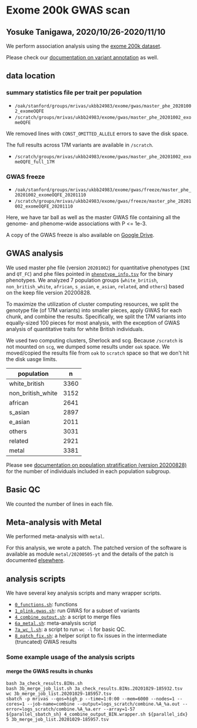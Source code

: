 # Exome 200k GWAS scan

## Yosuke Tanigawa, 2020/10/26-2020/11/10

We perform association analysis using the [exome 200k dataset](/03_filtering/exome_oqfe_2020).

Please check our [documentation on variant annotation](/17_annotation/20201025_exome_oqfe_2020) as well.

## data location

### summary statistics file per trait per population

- `/oak/stanford/groups/mrivas/ukbb24983/exome/gwas/master_phe_20201002_exomeOQFE`
- `/scratch/groups/mrivas/ukbb24983/exome/gwas/master_phe_20201002_exomeOQFE`

We removed lines with `CONST_OMITTED_ALLELE` errors to save the disk space.

The full results across 17M variants are available in `/scratch`.

- `/scratch/groups/mrivas/ukbb24983/exome/gwas/master_phe_20201002_exomeOQFE_full_17M`

### GWAS freeze

- `/oak/stanford/groups/mrivas/ukbb24983/exome/gwas/freeze/master_phe_20201002_exomeOQFE_20201110`
- `/scratch/groups/mrivas/ukbb24983/exome/gwas/freeze/master_phe_20201002_exomeOQFE_20201110`

Here, we have tar ball as well as the master GWAS file containing all the genome- and phenome-wide associations with P <= 1e-3.

A copy of the GWAS freeze is also available on [Google Drive](https://drive.google.com/drive/folders/1gBTMoLnwXsNNY31bLIJDuX-xNz43uGm3).

## GWAS analysis

We used master phe file (version `20201002`) for quantitative phenotypes (`INI` and `QT_FC`) and phe files pointed in [`phenotype_info.tsv`](/05_gbe/array-combined/phenotype_info.tsv) for the binary phenotypes.
We analyzed 7 population groups (`white_british`, `non_british_white`, `african`, `s_asian`, `e_asian`, `related`, and `others`) based on the keep file version 20200828.

To maximize the utilization of cluster computing resources, we split the genotype file (of 17M variants) into smaller pieces, apply GWAS for each chunk, and combine the results.
Specifically, we split the 17M variants into equally-sized 100 pieces for most analysis, with the exception of GWAS analysis of quantitative traits for white British individuals.

We used two computing clusters, Sherlock and scg. Because `/scratch` is not mounted on `scg`, we dumped some results under `oak` space. We moved/copied the results file from `oak` to `scratch` space so that we don't hit the disk uasge limits.

| population        | n     |
|-------------------|-------|
| white_british     | 3360  |
| non_british_white | 3152  |
| african           | 2641  |
| s_asian           | 2897  |
| e_asian           | 2011  |
| others            | 3031  |
| related           | 2921  |
| metal             | 3381  |

Please see [documentation on population stratification (version 20200828)](/03_filtering/population_stratification_20200828/README.md#population-assignment) for the number of individuals included in each population subgroup.

## Basic QC

We counted the number of lines in each file.

## Meta-analysis with Metal

We performed meta-analysis with `metal`.

For this analysis, we wrote a patch. The patched version of the software is available as module `metal/20200505-yt` and the details of the patch is documented [elsewhere](https://github.com/rivas-lab/sherlock-modules/tree/master/metal#notes-on-metal20200505-yt).

## analysis scripts

We have several key analysis scripts and many wrapper scripts.

- [`0_functions.sh`](0_functions.sh): functions
- [`1_plink.gwas.sh`](1_plink.gwas.sh): run GWAS for a subset of variants
- [`4_combine_output.sh`](4_combine_output.sh): a script to merge files
- [`6a_metal.sh`](6a_metal.sh): meta-analysis script
- [`7a_wc_l.sh`](7a_wc_l.sh): a script to run `wc -l` for basic QC.
- [`8_patch_fix.sh`](8_patch_fix.sh): a helper script to fix issues in the intermediate (truncated) GWAS results

### Some example usage of the analysis scripts

#### merge the GWAS results in chunks

```{bash}
bash 3a_check_results.BINs.sh
bash 3b_merge_job_list.sh 3a_check_results.BINs.20201029-185932.tsv
wc 3b_merge_job_list.20201029-185957.tsv
sbatch -p mrivas --qos=high_p --time=1:0:00 --mem=6000 --nodes=1 --cores=1 --job-name=combine --output=logs_scratch/combine.%A_%a.out --error=logs_scratch/combine.%A_%a.err --array=1-57 ${parallel_sbatch_sh} 4_combine_output_BIN.wrapper.sh ${parallel_idx} 5 3b_merge_job_list.20201029-185957.tsv
```
